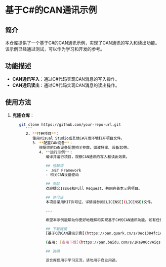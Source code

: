 # 基于C#的CAN通讯示例

## 简介
本仓库提供了一个基于C#的CAN通讯示例，实现了CAN通讯的写入和读出功能。该示例已经通过测试，可以作为学习和开发的参考。

## 功能描述
- **CAN通讯写入**：通过C#代码实现CAN消息的写入操作。
- **CAN通讯读出**：通过C#代码实现CAN消息的读出操作。

## 使用方法
1. **克隆仓库**：
   ```sh
      git clone https://github.com/your-repo-url.git
         ```
         2. **打开项目**：
            使用Visual Studio或其他C#开发环境打开项目文件。
            3. **配置CAN设备**：
               根据你的CAN设备配置相关参数，如波特率、设备ID等。
               4. **运行示例**：
                  编译并运行项目，观察CAN通讯的写入和读出效果。

                  ## 依赖项
                  - .NET Framework
                  - 相关CAN设备驱动

                  ## 贡献
                  欢迎提交Issue和Pull Request，共同完善本示例项目。

                  ## 许可证
                  本项目采用MIT许可证，详情请参阅[LICENSE](LICENSE)文件。

                  ---

                  希望本示例能帮助你更好地理解和实现基于C#的CAN通讯功能。如有任何问题，请随时联系。

                  ## 下载链接
                  [基于C的CAN通讯示例](https://pan.quark.cn/s/0ec1384fc1c9) 

                  (备用: [备用下载](https://pan.baidu.com/s/1Ra906cvAiqsBS_4KrFKgCg?pwd=1234))

                  ## 说明

                  该仓库仅用于学习交流，请勿用于商业用途。
